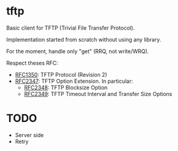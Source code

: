 # tftp

Basic client for TFTP (Trivial File Transfer Protocol).

Implementation started from scratch without using any library.

For the moment, handle only "get" (RRQ, not write/WRQ).

Respect theses RFC:
  * [RFC1350](https://tools.ietf.org/html/rfc1350): TFTP Protocol (Revision 2)
  * [RFC2347](https://tools.ietf.org/html/rfc2347): TFTP Option Extension. In particular:
    * [RFC2348](https://tools.ietf.org/html/rfc2348): TFTP Blocksize Option
    * [RFC2349](https://tools.ietf.org/html/rfc2349): TFTP Timeout Interval and Transfer Size Options

# TODO
  * Server side
  * Retry
